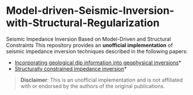 # Model-driven-Seismic-Inversion-with-Structural-Regularization
Seismic Impedance Inversion Based on Model-Driven and Structural Constraints
This repository provides an **unofficial implementation** of seismic impedance inversion techniques described in the following papers:

- [Incorporating geological dip information  into geophysical inversions](https://doi.org/10.1190/1.1444705)*  
- [Structurally constrained impedance inversion](https://doi.org/10.1190/INT-2016-0049.1)*

> **Disclaimer**: This is an unofficial implementation and is not affiliated with or endorsed by the authors of the original publications.

